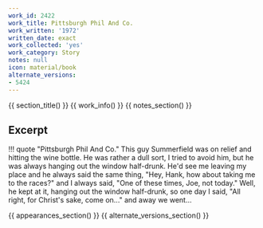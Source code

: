 ```yaml
---
work_id: 2422
work_title: Pittsburgh Phil And Co.
work_written: '1972'
written_date: exact
work_collected: 'yes'
work_category: Story
notes: null
icon: material/book
alternate_versions:
- 5424
---
```


{{ section_title() }}
{{ work_info() }}
{{ notes_section() }}
## Excerpt
!!! quote "Pittsburgh Phil And Co."
    This guy Summerfield was on relief and hitting the wine bottle. He was rather a dull sort, I tried to avoid him, but he was always hanging out the window half-drunk. He'd see me leaving my place and he always said the same thing, "Hey, Hank, how about taking me to the races?" and I always said, "One of these times, Joe, not today." Well, he kept at it, hanging out the window half-drunk, so one day I said, "All right, for Christ's sake, come on..." and away we went...

{{ appearances_section() }}
{{ alternate_versions_section() }}